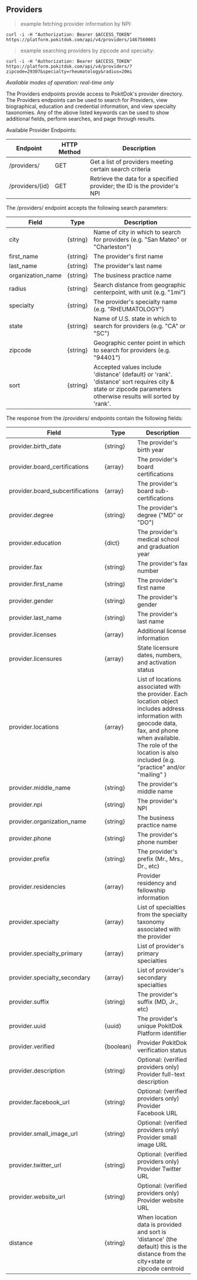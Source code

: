 ## Providers
> example fetching provider information by NPI:

```shell
curl -i -H "Authorization: Bearer $ACCESS_TOKEN" https://platform.pokitdok.com/api/v4/providers/1467560003
```
            
> example searching providers by zipcode and specialty:

```shell
curl -i -H "Authorization: Bearer $ACCESS_TOKEN" https://platform.pokitdok.com/api/v4/providers/?zipcode=29307&specialty=rheumatology&radius=20mi
```
*Available modes of operation: real-time only*

The Providers endpoints provide access to PokitDok's provider directory.
The Providers endpoints can be used to search for Providers, view biographical,
education and credential information, and view specialty taxonomies. Any of
the above listed keywords can be used to show additional fields, perform
searches, and page through results.

Available Provider Endpoints:

Endpoint | HTTP Method | Description
-------- | ----------- | -----------
/providers/ | GET | Get a list of providers meeting certain search criteria
/providers/{id} | GET | Retrieve the data for a specified provider; the ID is the provider's NPI

The /providers/ endpoint accepts the following search parameters:

Field | Type | Description
----- | ---- | -----------
city | {string} | Name of city in which to search for providers (e.g. "San Mateo" or "Charleston")
first_name | {string} | The provider's first name
last_name | {string} | The provider's last name
organization_name | {string} | The business practice name
radius | {string} | Search distance from geographic centerpoint, with unit (e.g. "1mi")
specialty | {string} | The provider's specialty name (e.g. "RHEUMATOLOGY")
state | {string} | Name of U.S. state in which to search for providers (e.g. "CA" or "SC")
zipcode | {string} | Geographic center point in which to search for providers (e.g. "94401")
sort | {string} | Accepted values include 'distance' (default) or 'rank'.  'distance' sort requires city & state or zipcode parameters otherwise results will sorted by 'rank'.


The response from the /providers/ endpoints contain the following fields:

Field | Type | Description
----- | ---- | -----------
provider.birth_date | {string} | The provider's birth year
provider.board_certifications | {array} | The provider's board certifications
provider.board_subcertifications | {array} | The provider's board sub-certifications
provider.degree | {string} | The provider's degree ("MD" or "DO")
provider.education | {dict} | The provider's medical school and graduation year
provider.fax | {string} | The provider's fax number
provider.first_name | {string} | The provider's first name
provider.gender | {string} | The provider's gender
provider.last_name | {string} | The provider's last name
provider.licenses | {array} | Additional license information
provider.licensures | {array} | State licensure dates, numbers, and activation status
provider.locations | {array} | List of locations associated with the provider. Each location object includes address information with geocode data, fax, and phone when available. The role of the location is also included (e.g. "practice" and/or "mailing" )
provider.middle_name | {string} | The provider's middle name
provider.npi | {string} | The provider's NPI
provider.organization_name | {string} | The business practice name
provider.phone | {string} | The provider's phone number
provider.prefix | {string} | The provider's prefix (Mr., Mrs., Dr., etc)
provider.residencies | {array} | Provider residency and fellowship information
provider.specialty | {array} | List of specialties from the specialty taxonomy associated with the provider
provider.specialty_primary | {array} | List of provider's primary specialties
provider.specialty_secondary | {array} | List of provider's secondary specialties
provider.suffix | {string} | The provider's suffix (MD, Jr., etc)
provider.uuid | {uuid} | The provider's unique PokitDok Platform identifier
provider.verified | {boolean} | Provider PokitDok verification status
provider.description | {string} | Optional: (verified providers only) Provider full-text description
provider.facebook_url | {string} | Optional: (verified providers only) Provider Facebook URL
provider.small_image_url | {string} | Optional: (verified providers only) Provider small image URL
provider.twitter_url | {string} | Optional: (verified providers only) Provider Twitter URL
provider.website_url | {string} | Optional: (verified providers only) Provider website URL
distance | {string} | When location data is provided and sort is 'distance' (the default) this is the distance from the city+state or zipcode centroid
